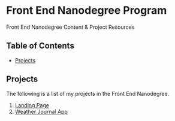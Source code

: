 # Front End Nanodegree Program

Front End Nanodegree Content & Project Resources

## Table of Contents

* [Projects](#projects)

## Projects

The following is a list of my projects in the Front End Nanodegree.

1. [Landing Page](https://github.com/KhaledTaymour/fend/tree/refresh-2019/projects/landing-page)
2. [Weather Journal App](https://github.com/KhaledTaymour/fend/tree/refresh-2019/projects/weather_journal_app)
